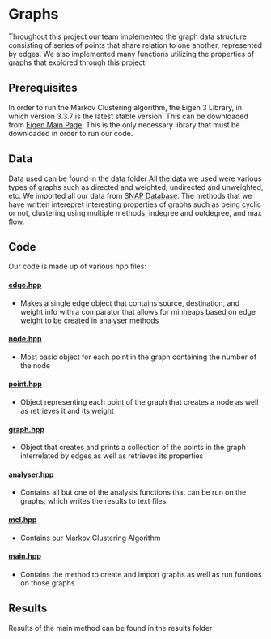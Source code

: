 # Graphs

Throughout this project our team implemented the graph data structure consisting of series of points that share relation to one another, represented by edges. We also implemented many functions utilizing the properties of graphs that explored through this project.

## Prerequisites

In order to run the Markov Clustering algorithm, the Eigen 3 Library, in which version 3.3.7 is the latest stable version. This can be downloaded from [Eigen Main Page](http://eigen.tuxfamily.org/index.php?title=Main_Page). This is the only necessary library that must be downloaded in order to run our code.

## Data

Data used can be found in the data folder
All the data we used were various types of graphs such as directed and weighted, undirected and unweighted, etc. We imported all our data from [SNAP Database](https://snap.stanford.edu/data/). The methods that we have written interepret interesting properties of graphs such as being cyclic or not, clustering using multiple methods, indegree and outdegree, and max flow. 

## Code

Our code is made up of various hpp files:

#### [edge.hpp](graph_analysis_project/edge.hpp)
  * Makes a single edge object that contains source, destination, and weight info with a comparator that allows for minheaps based on edge weight to be created in analyser methods

#### [node.hpp](graph_analysis_project/node.hpp)
  * Most basic object for each point in the graph containing the number of the node
  
#### [point.hpp](graph_analysis_project/point.hpp)
  * Object representing each point of the graph that creates a node as well as retrieves it and its weight
  
#### [graph.hpp](graph_analysis_project/graph.hpp)
  * Object that creates and prints a collection of the points in the graph interrelated by edges as well as retrieves its properties
  
#### [analyser.hpp](graph_analysis_project/analyser.hpp)
  * Contains all but one of the analysis functions that can be run on the graphs, which writes the results to text files 
  
#### [mcl.hpp](graph_analysis_project/mcl.hpp)
  * Contains our Markov Clustering Algorithm
  
#### [main.hpp](graph_analysis_project/main.hpp)
  * Contains the method to create and import graphs as well as run funtions on those graphs


## Results

Results of the main method can be found in the results folder
